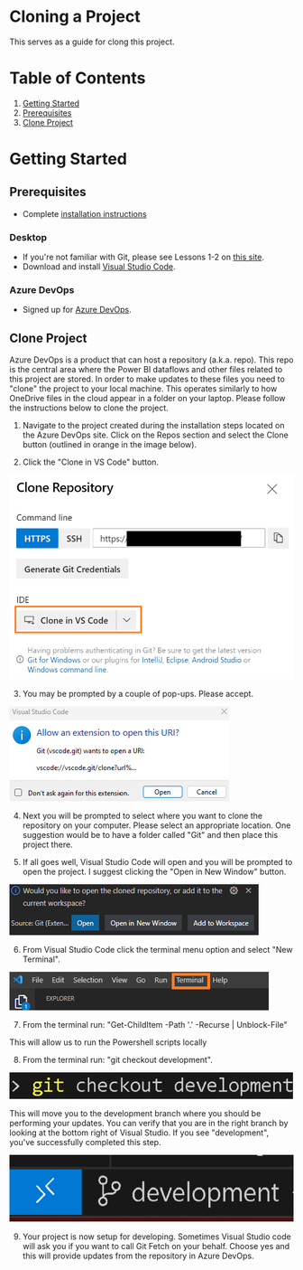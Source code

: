 # Cloning a Project
This serves as a guide for clong this project.

# Table of Contents

1. [Getting Started](#getting-started)
1. [Prerequisites](#prerequisites)
1. [Clone Project](#clone-project)

# Getting Started
##	Prerequisites

- Complete [installation instructions](README.md)

### Desktop
- If you're not familiar with Git, please see Lessons 1-2 on <a href="https://www.simplilearn.com/tutorials/git-tutorial/git-tutorial-for-beginner" target="_blank">this site</a>.
- Download and install <a href="https://code.visualstudio.com/">Visual Studio Code</a>.

### Azure DevOps
-  Signed up for <a href="https://docs.microsoft.com/en-us/azure/devops/user-guide/sign-up-invite-teammates?view=azure-devops" target="_blank">Azure DevOps</a>.

## Clone Project
Azure DevOps is a product that can host a repository (a.k.a. repo).  This repo is the central area where the Power BI dataflows and other files related to this project are stored.  In order to make updates to these files you need to "clone" the project to your local machine. This operates similarly to how OneDrive files in the cloud appear in a folder on your laptop.  Please follow the instructions below to clone the project.

1. Navigate to the project created during the installation steps located on the Azure DevOps site. Click on the Repos section and select the Clone button (outlined in orange in the image below).  

2. Click the "Clone in VS Code" button.

![Clone Repository](./Images/clone-repository.png)

3. You may be prompted by a couple of pop-ups.  Please accept.

![Clone Popup](./Images/clone-popup.png)

4. Next you will be prompted to select where you want to clone the repository on your computer.  Please select an appropriate location.  One suggestion would be to have a folder called "Git" and then place this project there.

5. If all goes well, Visual Studio Code will open and you will be prompted to open the project.  I suggest clicking the "Open in New Window" button.

![Clone Message](./Images/clone-message.png)

6. From Visual Studio Code click the terminal menu option and select "New Terminal".

![Terminal](./Images/terminal.png)

7. From the terminal run: "Get-ChildItem -Path '.' -Recurse | Unblock-File"

This will allow us to run the Powershell scripts locally

8. From the terminal run: "git checkout development". 

![Git Checkout](./Images/git-checkout.png)

This will move you to the development branch where you should be performing your updates.  You can verify that you are in the right branch by looking at the bottom right of Visual Studio.  If you see "development", you've successfully completed this step.

![Git Checkout](./Images/part-x-branch.png)

9. Your project is now setup for developing.  Sometimes Visual Studio code will ask you if you want to call Git Fetch on your behalf.  Choose yes and this will provide updates from the repository in Azure DevOps.

